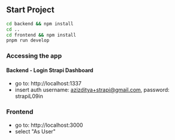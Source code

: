## Start Project
```bash
cd backend && npm install
cd ..
cd frontend && npm install
pnpm run develop
```

### Accessing the app
#### Backend - Login Strapi Dashboard
- go to: http://localhost:1337
- insert auth username: azizditya+strapi@gmail.com, password: strapiL09in

### Frontend
- go to: http://localhost:3000
- select "As User"
